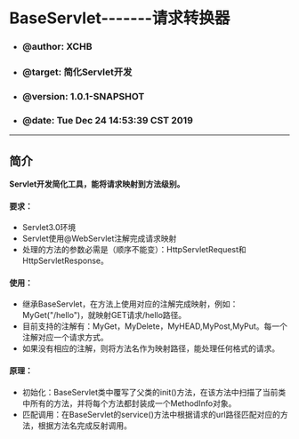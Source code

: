 <h1>BaseServlet-------请求转换器</h1>
<ul>
	<li><h3>@author: XCHB</h3></li>
	<li><h3>@target: 简化Servlet开发</h3></li>
	<li><h3>@version: 1.0.1-SNAPSHOT</h3></li>
	<li><h3>@date: Tue Dec 24 14:53:39 CST 2019</h3></li>
</ul><hr/>

<h2>简介</h2>
<b>Servlet开发简化工具，能将请求映射到方法级别。</b>
<br/>
<h4>要求：</h4>
	<ul>
		<li>Servlet3.0环境</li>
		<li>Servlet使用@WebServlet注解完成请求映射</li>
		<li>处理的方法的参数必需是（顺序不能变）：HttpServletRequest和 HttpServletResponse。</li>
	</ul>
<h4>使用：</h4>
	<ul>
		<li>继承BaseServlet，在方法上使用对应的注解完成映射，例如：MyGet("/hello")，就映射GET请求/hello路径。</li>
		<li>目前支持的注解有：MyGet，MyDelete，MyHEAD,MyPost,MyPut。每一个注解对应一个请求方式。</li>
		<li>如果没有相应的注解，则将方法名作为映射路径，能处理任何格式的请求。</li>
	</ul>
<h4>原理：</h4>
	<ul>
		<li>初始化：BaseServlet类中覆写了父类的init()方法，在该方法中扫描了当前类中所有的方法，并将每个方法都封装成一个MethodInfo对象。</li>
		<li>匹配调用：在BaseServlet的service()方法中根据请求的url路径匹配对应的方法，根据方法名完成反射调用。</li>
	</ul>
